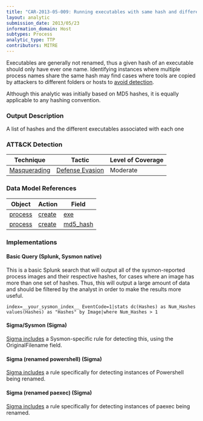 ```yaml
---
title: "CAR-2013-05-009: Running executables with same hash and different names"
layout: analytic
submission_date: 2013/05/23
information_domain: Host
subtypes: Process
analytic_type: TTP
contributors: MITRE
---
```


Executables are generally not renamed, thus a given hash of an executable should only have ever one name. Identifying instances where multiple process names share the same hash may find cases where tools are copied by attackers to different folders or hosts to [avoid detection](https://attack.mitre.org/tactics/TA0005).

Although this analytic was initially based on MD5 hashes, it is equally applicable to any hashing convention.

### Output Description

A list of hashes and the different executables associated with each one

### ATT&CK Detection
|Technique |Tactic |Level of Coverage |
|---|---|---|
|[Masquerading](https://attack.mitre.org/techniques/T1036/)|[Defense Evasion](https://attack.mitre.org/tactics/TA0005/)|Moderate|

### Data Model References

|Object|Action|Field|
|---|---|---|
|[process](/data_model/process) | [create](/data_model/process#create) | [exe](/data_model/process#exe) |
|[process](/data_model/process) | [create](/data_model/process#create) | [md5_hash](/data_model/process#md5_hash) |


### Implementations

#### Basic Query (Splunk, Sysmon native)


This is a basic Splunk search that will output all of the sysmon-reported process images and their respective hashes, for cases where an image has more than one set of hashes. Thus, this will output a large amount of data and should be filtered by the analyst in order to make the results more useful.


```
index=__your_sysmon_index__ EventCode=1|stats dc(Hashes) as Num_Hashes values(Hashes) as "Hashes" by Image|where Num_Hashes > 1
```


#### Sigma/Sysmon (Sigma)


[Sigma includes](https://github.com/Neo23x0/sigma/blob/master/rules/windows/process_creation/win_renamed_binary.yml) a Sysmon-specific rule for detecting this, using the OriginalFilename field.



#### Sigma (renamed powershell) (Sigma)


[Sigma includes](https://github.com/Neo23x0/sigma/blob/master/rules/windows/process_creation/win_powershell_renamed_ps.yml) a rule specifically for detecting instances of Powershell being renamed.



#### Sigma (renamed paexec) (Sigma)


[Sigma includes](https://github.com/Neo23x0/sigma/blob/master/rules/windows/process_creation/win_renamed_paexec.yml) a rule specifically for detecting instances of paexec being renamed.



